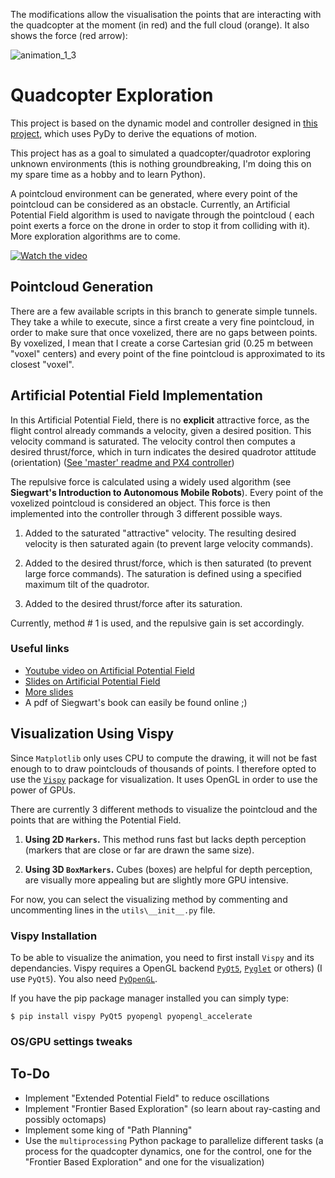 The modifications allow the visualisation the points that are interacting with the quadcopter at the moment (in red) and the full cloud (orange). It also shows the force (red arrow):


![animation_1_3](https://user-images.githubusercontent.com/6606382/153913265-6aa5f41f-1db1-447d-8bff-1076c5c9cb16.gif)

# Quadcopter Exploration

This project is based on the dynamic model and controller designed in [this project](https://github.com/bobzwik/Quadcopter_SimCon), which uses PyDy to derive the equations of motion.

This project has as a goal to simulated a quadcopter/quadrotor exploring unknown environments (this is nothing groundbreaking, I'm doing this on my spare time as a hobby and to learn Python).

A pointcloud environment can be generated, where every point of the pointcloud can be considered as an obstacle. Currently, an Artificial Potential Field algorithm is used to navigate through the pointcloud ( each point exerts a force on the drone in order to stop it from colliding with it). More exploration algorithms are to come.

[![Watch the video](http://img.youtube.com/vi/WuDDGpTPt2g/0.jpg)](https://youtu.be/WuDDGpTPt2g)


## Pointcloud Generation
There are a few available scripts in this branch to generate simple tunnels. They take a while to execute, since a first create a very fine pointcloud, in order to make sure that once voxelized, there are no gaps between points. By voxelized, I mean that I create a corse Cartesian grid (0.25 m between "voxel" centers) and every point of the fine pointcloud is approximated to its closest "voxel".

## Artificial Potential Field Implementation
In this Artificial Potential Field, there is no **explicit** attractive force, as the flight control already commands a velocity, given a desired position. This velocity command is saturated. The velocity control then computes a desired thrust/force, which in turn indicates the desired quadrotor attitude (orientation) ([See 'master' readme and PX4 controller](https://github.com/bobzwik/Quadcopter_SimCon/tree/master))

The repulsive force is calculated using a widely used algorithm (see **Siegwart's Introduction to Autonomous Mobile Robots**). Every point of the voxelized pointcloud is considered an object. This force is then implemented into the controller through 3 different possible ways.

1. Added to the saturated "attractive" velocity. The resulting desired velocity is then saturated again (to prevent large velocity commands).

2. Added to the desired thrust/force, which is then saturated (to prevent large force commands). The saturation is defined using a specified maximum tilt of the quadrotor.

3.  Added to the desired thrust/force after its saturation.

Currently, method # 1 is used, and the repulsive gain is set accordingly.


### Useful links
* [Youtube video on Artificial Potential Field](https://youtu.be/8Vva0bnMIEI)
* [Slides on Artificial Potential Field](https://www.cs.cmu.edu/~motionplanning/lecture/Chap4-Potential-Field_howie.pdf)
* [More slides](https://www.dis.uniroma1.it/~oriolo/amr/slides/MotionPlanning3_Slides.pdf)
* A pdf of Siegwart's book can easily be found online ;)


## Visualization Using Vispy
Since `Matplotlib` only uses CPU to compute the drawing, it will not be fast enough to to draw pointclouds of thousands of points. I therefore opted to use the [`Vispy`](http://vispy.org/) package for visualization. It uses OpenGL in order to use the power of GPUs.

There are currently 3 different methods to visualize the pointcloud and the points that are withing the Potential Field.

1. **Using 2D `Markers`.** This method runs fast but lacks depth perception (markers that are close or far are drawn the same size).

2. **Using 3D `BoxMarkers`.** Cubes (boxes) are helpful for depth perception, are visually more appealing but are slightly more GPU intensive.

For now, you can select the visualizing method by commenting and uncommenting lines in the `utils\__init__.py` file.

### Vispy Installation
To be able to visualize the animation, you need to first install `Vispy` and its dependancies. Vispy requires a OpenGL backend [`PyQt5`](https://pypi.org/project/PyQt5/), [`Pyglet`](https://pypi.org/project/pyglet/) or others) (I use `PyQt5`). You also need [`PyOpenGL`](https://pypi.org/project/PyOpenGL/).

If you have the pip package manager installed you can simply type:

`$ pip install vispy PyQt5 pyopengl pyopengl_accelerate` 

### OS/GPU settings tweaks

## To-Do
* Implement "Extended Potential Field" to reduce oscillations
* Implement "Frontier Based Exploration" (so learn about ray-casting and possibly octomaps)
* Implement some king of "Path Planning"
* Use the `multiprocessing` Python package to parallelize different tasks (a process for the quadcopter dynamics, one for the control, one for the "Frontier Based Exploration" and one for the visualization)
